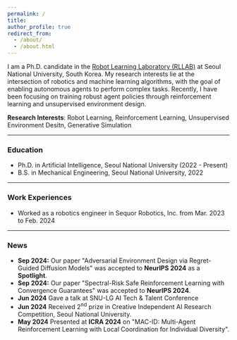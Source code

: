 ```yaml
---
permalink: /
title:
author_profile: true
redirect_from: 
  - /about/
  - /about.html
---
```


I am a Ph.D. candidate in the [Robot Learning Laboratory (RLLAB)](https://rllab.snu.ac.kr/) at Seoul National University, South Korea. My research interests lie at the intersection of robotics and machine learning algorithms, with the goal of enabling autonomous agents to perform complex tasks. Recently, I have been focusing on training robust agent policies through reinforcement learning and unsupervised environment design.

**Research Interests**: Robot Learning, Reinforcement Learning, Unsupervised Environment Desitn, Generative Simulation

---

### Education
- Ph.D. in Artificial Intelligence, Seoul National University (2022 - Present)
- B.S. in Mechanical Engineering, Seoul National University, 2022

---

### Work Experiences
- Worked as a robotics engineer in Sequor Robotics, Inc. from Mar. 2023 to Feb. 2024

___

### News

- **Sep 2024:** Our paper "Adversarial Environment Design via Regret-Guided Diffusion Models" was accepted to **NeurIPS 2024** as a **Spotlight**.
- **Sep 2024:** Our paper "Spectral-Risk Safe Reinforcement Learning with Convergence Guarantees" was accepted to **NeurIPS 2024**.
- **Jun 2024** Gave a talk at SNU-LG AI Tech & Talent Conference
- **Jun 2024** Received 2<sup>nd</sup> prize in Creative Independent AI Research Competition, Seoul National University.
- **May 2024** Presented at **ICRA 2024** on "MAC-ID: Multi-Agent
Reinforcement Learning with Local Coordination for Individual Diversity".